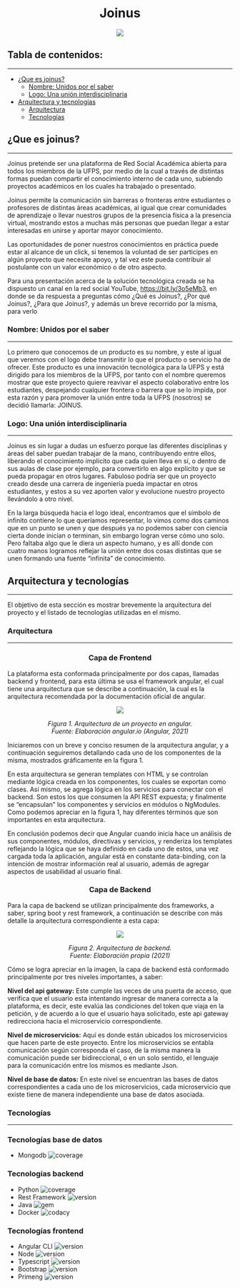 <h1 align="center">Joinus</h1>
<p align="center"><img src="images/joinus.png"/></p>

## Tabla de contenidos:
---

- [¿Que es joinus?](#¿Que-es-joinus?)
    - [Nombre: Unidos por el saber](#Nombre:-Unidos-por-el-saber)
    - [Logo: Una unión interdisciplinaria](#Logo:-Una-unión-interdisciplinaria)
- [Arquitectura y tecnologías](#Arquitectura-y-tecnologías)
    - [Arquitectura](#Arquitectura)
    - [Tecnologías](#Tecnologías)

## ¿Que es joinus?
---
Joinus pretende ser una plataforma de Red Social Académica abierta para todos los miembros de la UFPS, por medio de la cual a través de distintas formas puedan compartir el conocimiento interno de cada uno, subiendo proyectos académicos en los cuales ha trabajado o presentado.

Joinus permite la comunicación sin barreras o fronteras entre estudiantes o profesores de distintas áreas académicas, al igual que crear comunidades de aprendizaje o llevar nuestros grupos de la presencia física a la presencia virtual, mostrando estos a muchas más personas que puedan llegar a estar interesadas en unirse y aportar mayor conocimiento.

Las oportunidades de poner nuestros conocimientos en práctica puede estar al alcance de un click, si tenemos la voluntad de ser participes en algún proyecto que necesite apoyo, y tal vez este pueda contribuir al postulante con un valor económico o de otro aspecto.

Para una presentación acerca de la solución tecnológica creada se ha dispuesto un canal en la red social YouTube, https://bit.ly/3o5eMb3, en donde se da respuesta a preguntas cómo ¿Qué es Joinus?, ¿Por qué Joinus?, ¿Para que Joinus?, y además un breve recorrido por la misma, para verlo

### Nombre: Unidos por el saber
---

Lo primero que conocemos de un producto es su nombre, y este al igual que veremos con el logo debe transmitir lo que el producto o servicio ha de ofrecer. Este producto es una innovación tecnológica para la UFPS y está dirigido para los miembros de la UFPS, por tanto con el nombre queremos mostrar que este proyecto quiere reavivar el aspecto colaborativo entre los estudiantes, despejando cualquier frontera o barrera que se lo impida, por esta razón y para promover la unión entre toda la UFPS (nosotros) se decidió llamarla: JOINUS.

### Logo: Una unión interdisciplinaria
---
Joinus es sin lugar a dudas un esfuerzo porque las diferentes disciplinas y áreas del saber puedan trabajar de la mano, contribuyendo entre ellos, liberando el conocimiento implícito que cada quien lleva en sí, o dentro de sus aulas de clase por ejemplo, para convertirlo en algo explícito y que se pueda propagar en otros lugares. Fabuloso podría ser que un proyecto creado desde una carrera de ingeniería pueda impactar en otros estudiantes, y estos a su vez aporten valor y evolucione nuestro proyecto llevándolo a otro nivel.

En la larga búsqueda hacia el logo ideal, encontramos que el símbolo de infinito contiene lo que queríamos representar, lo vimos como dos caminos que en un punto se unen y que después ya no podemos saber con ciencia cierta donde inician o terminan, sin embargo logran verse cómo uno solo. Pero faltaba algo que le diera un aspecto humano, y es allí donde con cuatro manos logramos reflejar la unión entre dos cosas distintas que se unen formando una fuente “infinita” de conocimiento.

## Arquitectura y tecnologías
---
El objetivo de esta sección es mostrar brevemente la arquitectura del proyecto y el listado de tecnologías utilizadas en el mismo.

### Arquitectura
---

<h3 align="center"><strong>Capa de Frontend</strong></h3>

La plataforma esta conformada principalmente por dos capas, llamadas backend y frontend, para esta última se usa el framework angular, el cual tiene una arquitectura que se describe a continuación, la cual es la arquitectura recomendada por la documentación oficial de angular.

<p align="center"><img src="images/Arquitectura%20frontend.png"/></p>
<p align="center"><i>Figura 1. Arquitectura de un proyecto en angular. <br>
Fuente: Elaboración angular.io (Angular, 2021)</i></p>

Iniciaremos con un breve y conciso resumen de la arquitectura angular, y a continuación seguiremos detallando cada uno de los componentes de la misma, mostrados gráficamente en la figura 1.

En esta arquitectura se generan templates con HTML y se controlan mediante lógica creada en los componentes, los cuales se exportan como clases. Así mismo, se agrega lógica en los servicios para conectar con el backend. Son estos los que consumen la API REST expuesta; y finalmente se “encapsulan” los componentes y servicios en módulos o NgModules.
Como podemos apreciar en la figura 1, hay diferentes términos que son importantes en esta arquitectura.

En conclusión podemos decir que Angular cuando inicia hace un análisis de sus componentes, módulos, directivas y servicios, y renderiza los templates reflejando la lógica que se haya definido en cada uno de estos, una vez cargada toda la aplicación, angular está en constante data-binding, con la intención de mostrar información real al usuario, además de agregar aspectos de usabilidad al usuario final.

<h3 align="center"><strong>Capa de Backend</strong></h3>

Para la capa de backend se utilizan principalmente dos frameworks, a saber, spring boot y rest framework, a continuación se describe con más detalle la arquitectura correspondiente a esta capa:

<p align="center"><img src="images/Arquitectura%20backend.png"/></p>
<p align="center"><i>Figura 2. Arquitectura de backend. <br>
Fuente: Elaboración propia (2021)</i></p>

Cómo se logra apreciar en la imagen, la capa de backend está conformado principalmente por tres niveles importantes, a saber:

<strong>Nivel del api gateway:</strong> Este cumple las veces de una puerta de acceso, que verifica que el usuario esta intentando ingresar de manera correcta a la plataforma, es decir, este evalúa las condiciones del token que viaja en la petición, y de acuerdo a lo que el usuario haya solicitado, este api gateway redirecciona hacia el microservicio correspondiente.

<strong>Nivel de microservicios:</strong> Aquí es donde están ubicados los microservicios que hacen parte de este proyecto. Entre los microservicios se entabla comunicación según corresponda el caso, de la misma manera la comunicación puede ser bidireccional, o en un solo sentido, el lenguaje para la comunicación entre los mismos es mediante Json.

<strong>Nivel de base de datos:</strong> En este nivel se encuentran las bases de datos correspondientes a cada uno de los microservicios, cada microservicio que existe tiene de manera independiente una base de datos asociada.

### Tecnologías
---

<h3>Tecnologías base de datos</h3>

- Mongodb ![coverage](https://img.shields.io/badge/version-4.0.8-yellowgreen)

<h3>Tecnologías backend</h3>

- Python ![coverage](https://img.shields.io/badge/version-3.7-yellow)
- Rest Framework ![version](https://img.shields.io/badge/version-3.11.1-blue)
- Java ![gem](https://img.shields.io/badge/version-8-red)
- Docker ![codacy](https://img.shields.io/badge/version-20.10-blue)


<h3>Tecnologías frontend</h3>

- Angular CLI ![version](https://img.shields.io/badge/version-10.1.3-red)
- Node ![version](https://img.shields.io/badge/version-14.5.5-green)
- Typescript ![version](https://img.shields.io/badge/version-4.0.3-blue)
- Bootstrap ![version](https://img.shields.io/badge/version-5.1.3-blueviolet)
- Primeng ![version](https://img.shields.io/badge/version-13.2.1-red)
